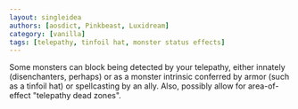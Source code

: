 ```yaml
---
layout: singleidea
authors: [aosdict, Pinkbeast, Luxidream]
category: [vanilla]
tags: [telepathy, tinfoil hat, monster status effects]
---
```

Some monsters can block being detected by your telepathy, either innately (disenchanters, perhaps) or as a monster intrinsic conferred by armor (such as a tinfoil hat) or spellcasting by an ally. Also, possibly allow for area-of-effect "telepathy dead zones".
